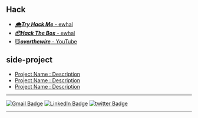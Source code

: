 ## Hack
* [***🌨Try Hack Me*** - ewhal](https://tryhackme.com/p/ewhal/)
* [***📦Hack The Box*** - ewhal](https://app.hackthebox.com/profile/1380758)
* [😼***overthewire*** - YouTube]()

## side-project
* <a href=""> Project Name : Description </a>
* <a href=""> Project Name : Description </a>
* <a href=""> Project Name : Description </a>

---

[![Gmail Badge](https://img.shields.io/badge/Gmail-EA4335?style=for-the-badge&logo=Gmail&logoColor=white&link=mailto:hsh048148@gmail.com)](mailto:hsh048148@gmail.com)
[![LinkedIn Badge](https://img.shields.io/badge/linkedin-0A66C2?style=for-the-badge&logo=linkedin&logoColor=white&link=https://www.linkedin.com/in/eric-whale-4853301ab/)](https://www.linkedin.com/in/eric-whale-4853301ab/)
[![twitter Badge](https://img.shields.io/badge/twitter-E1E8ED?style=for-the-badge&logo=twitter&logoColor=#1DA1F2&link=https://www.linkedin.com/in/eric-whale-4853301ab/)](https://twitter.com/ewhalsec)
<!--
[![blog Badge](https://img.shields.io/badge/blog-ericwhaleblog.com-FF4500?link=https://www.ericwhaleblog.com)](https://www.ericwhaleblog.com)
-->
<!--
[![Youtube Badge](https://img.shields.io/badge/YouTube_Channel-FF0000?style=for-the-badge&logo=youtube&logoColor=white&link=https://www.youtube.com/channel/UCEb4WYnanZcA-1KzBIDxLZA)](https://www.youtube.com/channel/UCEb4WYnanZcA-1KzBIDxLZA)
-->

---


<!-- 
MEMO...
animated emoji: https://www.animatedemojis.com/

https://simpleicons.org/  & https://shields.io/
-->


